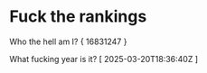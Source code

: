 # Fuck the rankings

Who the hell am I?
{ 16831247 }

What fucking year is it?
[ 2025-03-20T18:36:40Z ]
